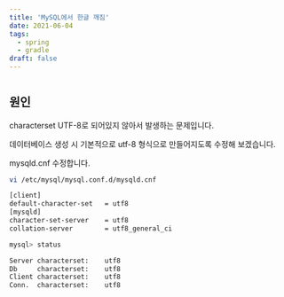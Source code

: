 ```yaml
---
title: 'MySQL에서 한글 깨짐'
date: 2021-06-04
tags:
  - spring
  - gradle
draft: false
---
```


#

## 원인

characterset UTF-8로 되어있지 않아서 발생하는 문제입니다.

데이터베이스 생성 시 기본적으로 utf-8 형식으로 만들어지도록 수정해 보겠습니다.

mysqld.cnf 수정합니다.

```bash
vi /etc/mysql/mysql.conf.d/mysqld.cnf

[client]
default-character-set   = utf8
[mysqld]
character-set-server    = utf8
collation-server        = utf8_general_ci

mysql> status

Server characterset:	utf8
Db     characterset:	utf8
Client characterset:	utf8
Conn.  characterset:	utf8
```
